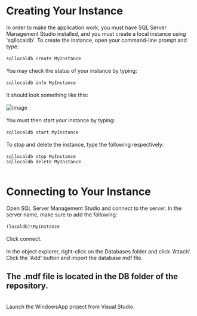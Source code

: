 # Creating Your Instance

In order to make the application work, you must have SQL Server Management Studio installed, and you must create a local instance using 'sqllocaldb'.
To create the instance, open your command-line prompt and type: <br/> <br/>
```sqllocaldb create MyInstance```
<br/> <br/>
You may check the status of your instance by typing: <br/> <br/>
```sqllocaldb info MyInstance```
<br/> <br/>
It should look something like this: <br/> <br/>
![image](https://github.com/user-attachments/assets/66658a08-a884-4f53-bc98-14c6f8972903)
<br/> <br/>
You must then start your instance by typing: <br/> <br/>
```sqllocaldb start MyInstance```
<br/> <br/>
To stop and delete the instance, type the following respectively: <br/> <br/>
```sqllocaldb stop MyInstance``` <br/>
```sqllocaldb delete MyInstance``` <br/> <br/>
# Connecting to Your Instance

Open SQL Server Management Studio and connect to the server. In the server name, make sure to add the following: <br/> <br/>
```(localdb)\MyInstance```
<br/> <br/> Click connect. 
<br/> <br/> In the object explorer, right-click on the Databases folder and click 'Attach'. Click the 'Add' button and import the database mdf file.
## The .mdf file is located in the DB folder of the repository.
<br/> Launch the WindowsApp project from Visual Studio.
